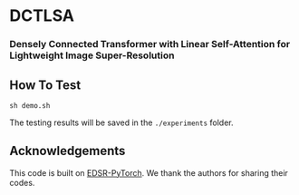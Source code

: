 # DCTLSA 

### Densely Connected Transformer with Linear Self-Attention for Lightweight Image Super-Resolution

## How To Test
```
sh demo.sh
```
The testing results will be saved in the `./experiments` folder.
## Acknowledgements
This code is built on [EDSR-PyTorch](https://github.com/sanghyun-son/EDSR-PyTorch). We thank the authors for sharing their codes.
